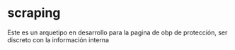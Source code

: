 # scraping

Este es un arquetipo en desarrollo para la pagina de obp de protección, ser discreto con la información interna 